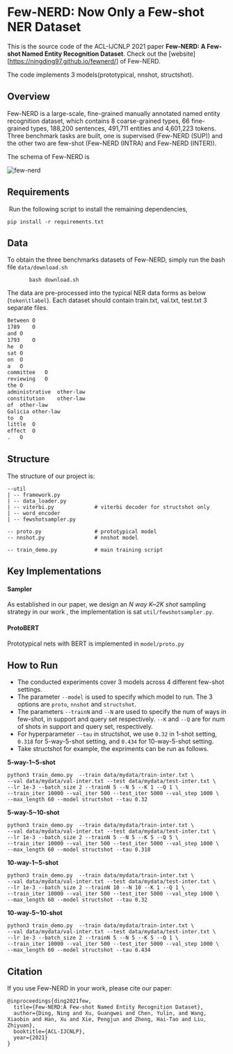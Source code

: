 

# Few-NERD: Now Only a Few-shot NER Dataset

This is the source code of the ACL-IJCNLP 2021 paper **Few-NERD: A Few-shot Named Entity Recognition Dataset**.  Check out the [website][https://ningding97.github.io/fewnerd/] of Few-NERD.

The code implements 3 models(prototypical, nnshot, structshot).

## Overview

Few-NERD is a large-scale, fine-grained manually annotated named entity recognition dataset, which contains 8 coarse-grained types, 66 fine-grained types, 188,200 sentences, 491,711 entities and 4,601,223 tokens. Three benchmark tasks are built, one is supervised (Few-NERD (SUP)) and the other two are few-shot (Few-NERD (INTRA) and Few-NERD (INTER)). 

The schema of Few-NERD is

 ![few-nerd](/Users/dingning/Desktop/few-nerd.png)

## Requirements

 Run the following script to install the remaining dependencies,

`pip install -r requirements.txt`

## Data 

To obtain the three benchmarks datasets of Few-NERD, simply run the bash file `data/download.sh`

`		bash download.sh`

The data are pre-processed into the typical NER data forms as below (`token\tlabel`). Each dataset should contain train.txt, val.txt, test.txt 3 separate files.

```tex
Between	O
1789	O
and	O
1793	O
he	O
sat	O
on	O
a	O
committee	O
reviewing	O
the	O
administrative	other-law
constitution	other-law
of	other-law
Galicia	other-law
to	O
little	O
effect	O
.	O
```

## Structure

The structure of our project is:

```
--util
| -- framework.py
| -- data_loader.py
| -- viterbi.py             # viterbi decoder for structshot only
| -- word_encoder
| -- fewshotsampler.py

-- proto.py                 # prototypical model
-- nnshot.py                # nnshot model

-- train_demo.py            # main training script
```



## Key Implementations

#### Sampler

As established in our paper, we design an *N way K~2K shot* sampling strategy in our work , the  implementation is sat `util/fewshotsampler.py`.

#### ProtoBERT

 Prototypical nets with BERT is implemented in `model/proto.py`

 



## How to Run

- The conducted experiments cover 3 models across 4 different few-shot settings. 
- The parameter `--model` is used to specify which model to run. The 3 options are `proto`, `nnshot` and `structshot`.
- The parameters `--trainN` and `--N` are used to specify the num of ways in few-shot, in support and query set respectively. `--K` and `--Q` are for num of shots in support and query set, respectively.
- For hyperparameter `--tau` in structshot, we use `0.32` in 1-shot setting, `0.318` for 5-way-5-shot setting, and `0.434` for 10-way-5-shot setting.
- Take structshot for example, the expriments can be run as follows.

**5-way-1~5-shot**

```
python3 train_demo.py  --train data/mydata/train-inter.txt \
--val data/mydata/val-inter.txt --test data/mydata/test-inter.txt \
--lr 1e-3 --batch_size 2 --trainN 5 --N 5 --K 1 --Q 1 \
--train_iter 10000 --val_iter 500 --test_iter 5000 --val_step 1000 \
--max_length 60 --model structshot --tau 0.32
```

**5-way-5~10-shot**

```
python3 train_demo.py  --train data/mydata/train-inter.txt \
--val data/mydata/val-inter.txt --test data/mydata/test-inter.txt \
--lr 1e-3 --batch_size 2 --trainN 5 --N 5 --K 5 --Q 5 \
--train_iter 10000 --val_iter 500 --test_iter 5000 --val_step 1000 \
--max_length 60 --model structshot --tau 0.318
```

**10-way-1~5-shot**

```
python3 train_demo.py  --train data/mydata/train-inter.txt \
--val data/mydata/val-inter.txt --test data/mydata/test-inter.txt \
--lr 1e-3 --batch_size 2 --trainN 10 --N 10 --K 1 --Q 1 \
--train_iter 10000 --val_iter 500 --test_iter 5000 --val_step 1000 \
--max_length 60 --model structshot --tau 0.32
```

**10-way-5~10-shot**

```
python3 train_demo.py  --train data/mydata/train-inter.txt \
--val data/mydata/val-inter.txt --test data/mydata/test-inter.txt \
--lr 1e-3 --batch_size 2 --trainN 5 --N 5 --K 5 --Q 1 \
--train_iter 10000 --val_iter 500 --test_iter 5000 --val_step 1000 \
--max_length 60 --model structshot --tau 0.434
```



## Citation

If you use Few-NERD in your work, please cite our paper:

```
@inproceedings{ding2021few,
  title={Few-NERD:A Few-shot Named Entity Recognition Dataset},
  author={Ding, Ning and Xu, Guangwei and Chen, Yulin, and Wang, Xiaobin and Han, Xu and Xie, Pengjun and Zheng, Hai-Tao and Liu, Zhiyuan},
  booktitle={ACL-IJCNLP},
  year={2021}
}
```




